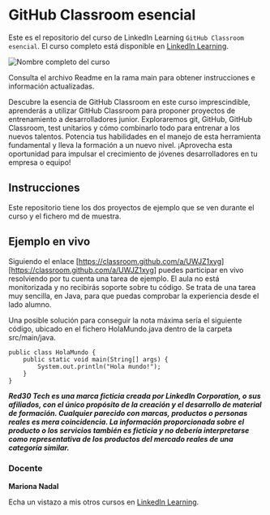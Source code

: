 # GitHub Classroom esencial

Este es el repositorio del curso de LinkedIn Learning `GitHub Classroom esencial`. El curso completo está disponible en [LinkedIn Learning][lil-course-url].

![Nombre completo del curso][lil-thumbnail-url] 

Consulta el archivo Readme en la rama main para obtener instrucciones e información actualizadas.

Descubre la esencia de GitHub Classroom en este curso imprescindible, aprenderás a utilizar GitHub Classroom para proponer proyectos de entrenamiento a desarrolladores junior. Exploraremos git, GitHub, GitHub Classroom, test unitarios y cómo combinarlo todo para entrenar a los nuevos talentos. Potencia tus habilidades en el manejo de esta herramienta fundamental y lleva la formación a un nuevo nivel. ¡Aprovecha esta oportunidad para impulsar el crecimiento de jóvenes desarrolladores en tu empresa o equipo!

## Instrucciones

Este repositorio tiene los dos proyectos de ejemplo que se ven durante el curso y el fichero md de muestra.

## Ejemplo en vivo

Siguiendo el enlace [https://classroom.github.com/a/UWJZ1xyg][https://classroom.github.com/a/UWJZ1xyg] puedes participar en vivo resolviendo por tu cuenta una tarea de ejemplo. El aula no está monitorizada y no recibirás soporte sobre tu código. Se trata de una tarea muy sencilla, en Java, para que puedas comprobar la experiencia desde el lado alumno.

Una posible solución para conseguir la nota máxima sería el siguiente código, ubicado en el fichero HolaMundo.java dentro de la carpeta src/main/java.

~~~
public class HolaMundo {
	public static void main(String[] args) {
		System.out.println("Hola mundo!");
	}
}
~~~

***Red30 Tech es una marca ficticia creada por LinkedIn Corporation, o sus afiliados, con el único propósito de la creación y el desarrollo de material de formación. Cualquier parecido con marcas, productos o personas reales es mera coincidencia. La información proporcionada sobre el producto o los servicios también es ficticia y no debería interpretarse como representativa de los productos del mercado reales de una categoría similar.***

### Docente

**Mariona Nadal**

Echa un vistazo a mis otros cursos en [LinkedIn Learning](https://www.linkedin.com/learning/instructors/mariona-nadal).

[0]: # (Replace these placeholder URLs with actual course URLs)
[lil-course-url]: https://www.linkedin.com
[lil-thumbnail-url]: https:

[1]: # (End of ES-Instruction ###############################################################################################)
